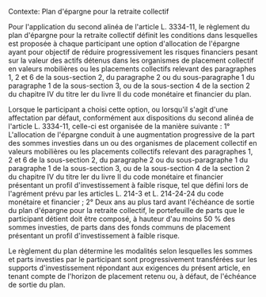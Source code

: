 Contexte: Plan d'épargne pour la retraite collectif

Pour l'application du second alinéa de l'article L. 3334-11, le règlement du plan d'épargne pour la retraite collectif définit les conditions dans lesquelles est proposée à chaque participant une option d'allocation de l'épargne ayant pour objectif de réduire progressivement les risques financiers pesant sur la valeur des actifs détenus dans les organismes de placement collectif en valeurs mobilières ou les placements collectifs relevant des paragraphes 1, 2 et 6 de la sous-section 2, du paragraphe 2 ou du sous-paragraphe 1 du paragraphe 1 de la sous-section 3, ou de la sous-section 4 de la section 2 du chapitre IV du titre Ier du livre II du code monétaire et financier du plan.

Lorsque le participant a choisi cette option, ou lorsqu'il s'agit d'une affectation par défaut, conformément aux dispositions du second alinéa de l'article L. 3334-11, celle-ci est organisée de la manière suivante : 1° L'allocation de l'épargne conduit à une augmentation progressive de la part des sommes investies dans un ou des organismes de placement collectif en valeurs mobilières ou les placements collectifs relevant des paragraphes 1, 2 et 6 de la sous-section 2, du paragraphe 2 ou du sous-paragraphe 1 du paragraphe 1 de la sous-section 3, ou de la sous-section 4 de la section 2 du chapitre IV du titre Ier du livre II du code monétaire et financier présentant un profil d'investissement à faible risque, tel que défini lors de l'agrément prévu par les articles L. 214-3 et L. 214-24-24 du code monétaire et financier ; 2° Deux ans au plus tard avant l'échéance de sortie du plan d'épargne pour la retraite collectif, le portefeuille de parts que le participant détient doit être composé, à hauteur d'au moins 50 % des sommes investies, de parts dans des fonds communs de placement présentant un profil d'investissement à faible risque.

Le règlement du plan détermine les modalités selon lesquelles les sommes et parts investies par le participant sont progressivement transférées sur les supports d'investissement répondant aux exigences du présent article, en tenant compte de l'horizon de placement retenu ou, à défaut, de l'échéance de sortie du plan.